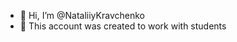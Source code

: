- 👋 Hi, I’m @NataliiyKravchenko
- 👀 This account was created to work with students


<!---
NataliiyKravchenko/NataliiyKravchenko is a ✨ special ✨ repository because its `README.md` (this file) appears on your GitHub profile.
You can click the Preview link to take a look at your changes.
--->
